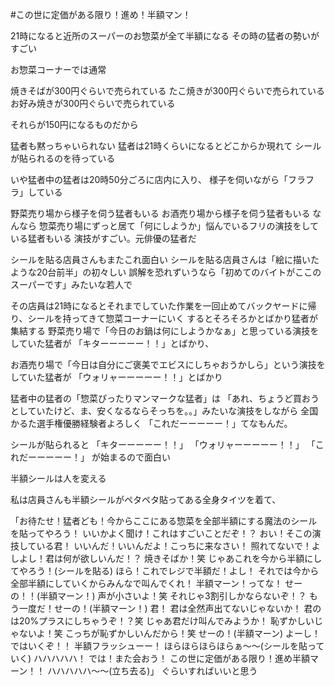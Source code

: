 #この世に定価がある限り！進め！半額マン！

21時になると近所のスーパーのお惣菜が全て半額になる
その時の猛者の勢いがすごい

お惣菜コーナーでは通常

焼きそばが300円ぐらいで売られている
たこ焼きが300円ぐらいで売られている
お好み焼きが300円ぐらいで売られている

それらが150円になるものだから

猛者も黙っちゃいられない
猛者は21時くらいになるとどこからか現れて
シールが貼られるのを待っている

いや猛者中の猛者は20時50分ごろに店内に入り、
様子を伺いながら「フラフラ」している

野菜売り場から様子を伺う猛者もいる
お酒売り場から様子を伺う猛者もいる
なんなら
惣菜売り場にずっと居て「何にしようか」悩んでいるフリの演技をしている猛者もいる
演技がすごい。元俳優の猛者だ

シールを貼る店員さんもまたこれ面白い
シールを貼る店員さんは「絵に描いたような20台前半」の初々しい
誤解を恐れずいうなら「初めてのバイトがここのスーパーです」みたいな若人で

その店員は21時になるとそれまでしていた作業を一回止めてバックヤードに帰り、シールを持ってきて惣菜コーナーにいく
するとそろそろかとばかり猛者が集結する
野菜売り場で「今日のお鍋は何にしようかなぁ」と思っている演技をしていた猛者が
「キターーーーー！！」とばかり、

お酒売り場で「今日は自分にご褒美でエビスにしちゃおうかしら」という演技をしていた猛者が
「ウォリャーーーーー！！」とばかり

猛者中の猛者の「惣菜ぴったりマンマークな猛者」は
「あれ、ちょうど買おうとしていたけど、ま、安くなるならそっちを。。」みたいな演技をしながら
全国かるた選手権優勝経験者よろしく
「これだーーーーー！」てなもんだ。

シールが貼られると
「キターーーーー！！」
「ウォリャーーーーー！！」
「これだーーーーー！」
が始まるので面白い

半額シールは人を変える

私は店員さんも半額シールがペタペタ貼ってある全身タイツを着て、



「お待たせ！猛者ども！今からここにある惣菜を全部半額にする魔法のシールを貼ってやろう！
いいかよく聞け！これはすごいことだぞ！？
おい！そこの演技している君！
いいんだ！いいんだよ！こっちに来なさい！
照れてないで！よしよし！君は何が欲しいんだ！？
焼きそばか！笑
じゃあこれを今から半額にしてやろう！(シールを貼る)
ほら！これでレジで半額だ！よし！
それでは今から全部半額にしていくからみんなで叫んでくれ！
半額マーン！ってな！
せーの！！(半額マーン！)
声が小さいよ！笑
それじゃ3割引しかならないぞ！？
もう一度だ！せーの！(半額マーン！)
君！
君は全然声出てないじゃないか！
君のは20%プラスにしちゃうぞ！？笑
じゃあ君だけ叫んでみようか！
恥ずかしいじゃないよ！笑
こっちが恥ずかしいんだから！笑
せーの！(半額マーン)
よーし！ではいくぞ！！
半額フラッシューー！
ほらほらほらほらぁ〜〜(シールを貼っていく)
ハハハハハ！
では！また会おう！
この世に定価がある限り！進め半額マーン！！
ハハハハハ〜〜(立ち去る)」
ぐらいすればいいと思う